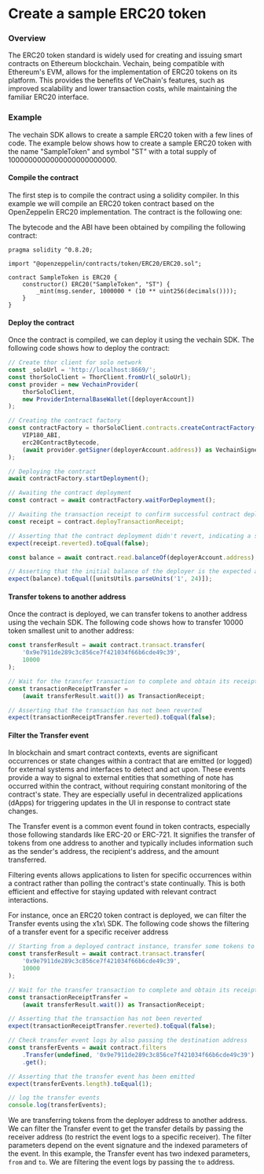 # Create a sample ERC20 token

### Overview
The ERC20 token standard is widely used for creating and issuing smart contracts on Ethereum blockchain. Vechain, being compatible with Ethereum's EVM, allows for the implementation of ERC20 tokens on its platform. This provides the benefits of VeChain's features, such as improved scalability and lower transaction costs, while maintaining the familiar ERC20 interface.

### Example

The vechain SDK allows to create a sample ERC20 token with a few lines of code. The example below shows how to create a sample ERC20 token with the name "SampleToken" and symbol "ST" with a total supply of 1000000000000000000000000.

#### Compile the contract

The first step is to compile the contract using a solidity compiler. In this example we will compile an ERC20 token contract based on the OpenZeppelin ERC20 implementation. The contract is the following one:

The bytecode and the ABI have been obtained by compiling the following contract:

```solidity
pragma solidity ^0.8.20;

import "@openzeppelin/contracts/token/ERC20/ERC20.sol";

contract SampleToken is ERC20 {
    constructor() ERC20("SampleToken", "ST") {
        _mint(msg.sender, 1000000 * (10 ** uint256(decimals())));
    }
}
```

#### Deploy the contract

Once the contract is compiled, we can deploy it using the vechain SDK. The following code shows how to deploy the contract:


```typescript { name=contract-create-erc20-token, category=example }
// Create thor client for solo network
const _soloUrl = 'http://localhost:8669/';
const thorSoloClient = ThorClient.fromUrl(_soloUrl);
const provider = new VechainProvider(
    thorSoloClient,
    new ProviderInternalBaseWallet([deployerAccount])
);

// Creating the contract factory
const contractFactory = thorSoloClient.contracts.createContractFactory(
    VIP180_ABI,
    erc20ContractBytecode,
    (await provider.getSigner(deployerAccount.address)) as VechainSigner
);

// Deploying the contract
await contractFactory.startDeployment();

// Awaiting the contract deployment
const contract = await contractFactory.waitForDeployment();

// Awaiting the transaction receipt to confirm successful contract deployment
const receipt = contract.deployTransactionReceipt;

// Asserting that the contract deployment didn't revert, indicating a successful deployment
expect(receipt.reverted).toEqual(false);

const balance = await contract.read.balanceOf(deployerAccount.address);

// Asserting that the initial balance of the deployer is the expected amount (1e24)
expect(balance).toEqual([unitsUtils.parseUnits('1', 24)]);
```


#### Transfer tokens to another address

Once the contract is deployed, we can transfer tokens to another address using the vechain SDK. The following code shows how to transfer 10000 token smallest unit to another address:

```typescript { name=contract-transfer-erc20-token, category=example }
const transferResult = await contract.transact.transfer(
    '0x9e7911de289c3c856ce7f421034f66b6cde49c39',
    10000
);

// Wait for the transfer transaction to complete and obtain its receipt
const transactionReceiptTransfer =
    (await transferResult.wait()) as TransactionReceipt;

// Asserting that the transaction has not been reverted
expect(transactionReceiptTransfer.reverted).toEqual(false);
```


#### Filter the Transfer event

In blockchain and smart contract contexts, events are significant occurrences or state changes within a contract that are emitted (or logged) for external systems and interfaces to detect and act upon. These events provide a way to signal to external entities that something of note has occurred within the contract, without requiring constant monitoring of the contract's state. They are especially useful in decentralized applications (dApps) for triggering updates in the UI in response to contract state changes.

The Transfer event is a common event found in token contracts, especially those following standards like ERC-20 or ERC-721. It signifies the transfer of tokens from one address to another and typically includes information such as the sender's address, the recipient's address, and the amount transferred.

Filtering events allows applications to listen for specific occurrences within a contract rather than polling the contract's state continually. This is both efficient and effective for staying updated with relevant contract interactions.



For instance, once an ERC20 token contract is deployed, we can filter the Transfer events using the x1x\ SDK. The following code shows the filtering of a transfer event for a specific receiver address

```typescript { name=contract-event-filter, category=example }
// Starting from a deployed contract instance, transfer some tokens to a specific address
const transferResult = await contract.transact.transfer(
    '0x9e7911de289c3c856ce7f421034f66b6cde49c39',
    10000
);

// Wait for the transfer transaction to complete and obtain its receipt
const transactionReceiptTransfer =
    (await transferResult.wait()) as TransactionReceipt;

// Asserting that the transaction has not been reverted
expect(transactionReceiptTransfer.reverted).toEqual(false);

// Check transfer event logs by also passing the destination address
const transferEvents = await contract.filters
    .Transfer(undefined, '0x9e7911de289c3c856ce7f421034f66b6cde49c39')
    .get();

// Asserting that the transfer event has been emitted
expect(transferEvents.length).toEqual(1);

// log the transfer events
console.log(transferEvents);
```

We are transferring tokens from the deployer address to another address. We can filter the Transfer event to get the transfer details by passing the receiver address (to restrict the event logs to a specific receiver). The filter parameters depend on the event signature and the indexed parameters of the event. In this example, the Transfer event has two indexed parameters, `from` and `to`. We are filtering the event logs by passing the `to` address.
